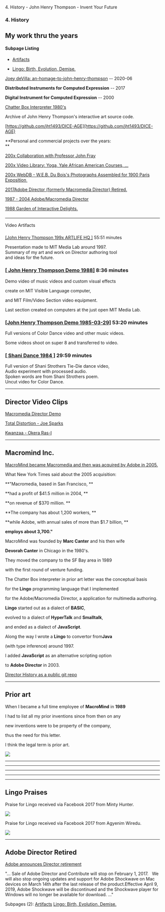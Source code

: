 4\. History - John Henry Thompson - Invent Your Future   
    

### 4\. History

My work thru the years
----------------------

  

#### Subpage Listing

*   [Artifacts](4-history/artifacts.md)
    
*   [Lingo: Birth, Evolution, Demise.](4-history/lingo-birth-evolution-demise.md)
    

  

[Joey deVilla: an-homage-to-john-henry-thompson](http://www.globalnerdy.com/2020/06/02/an-homage-to-john-henry-thompson-creator-of-the-lingo-programming-language-and-the-interactive-cd-rom-boom-of-the-nineties/) -- 2020-06

  

  

**Distributed Instruments for Computed Expression** -- 2017

  

**Digital Instrument for Computed Expression** -- 2000

  

[Chatter Box Interpreter 1980's](https://github.com/jht1493/DICE-AGE/blob/master/aa/1989%20prior-art%20letter%20to%20MACR/prior_art_1989-no-sig.jpg)

  

Archive of John Henry Thompson's interactive art source code.

[https://github.com/jht1493/DICE-AGE](https://github.com/jht1493/DICE-AGE)

  

  

**Personal and commercial projects over the years:  
**

  

[200x Collaboration with Professor John Fray](heros/professor-john-fray.md)

  

[200x Video Library: Yoga, Yale African American Courses, ...](http://metadeepmix.com/a2/)

  

[200x WebDB - W.E.B. Du Bois's Photographs Assembled for 1900 Paris Exposition ](http://metadeepmix.com/webdb/webdb/)

  

[2017Adobe Director (formerly Macromedia Director) Retired.](4-history/artifacts.md)

  

[1987 - 2004 Adobe/Macromedia Director](4-history/artifacts.md)

  
[1988 Garden of Interactive Delights.](4-garden.md)  
  

### 

* * *

Video Artifacts 

###   
[\[John Henry Thompson 199x ARTLIFE HQ \]](https://www.youtube.com/watch?v=kDI933bph0s&t=14s) 55:51 minutes

Presentation made to MIT Media Lab around 1997.  
Summary of my art and work on Director authoring tool  
and ideas for the future.

  

### [\[ John Henry Thompson Demo 1988\]](https://www.youtube.com/watch?v=9JX8_zmytqU&t=72s) 8:36 minutes

Demo video of music videos and custom visual effects

create on MIT Visible Language computer,

and MIT Film/Video Section video equipment.

Last section created on computers at the just open MIT Media Lab.

  

### [\[John Henry Thompson Demo 1985-03-29\]](https://www.youtube.com/watch?v=dwyMOkuvlGA&t=2139s) 53:20 minutes

Full versions of Color Dance video and other music videos.

Some videos shoot on super 8 and transferred to video.

  

### [\[ Shani Dance 1984 \]](https://www.youtube.com/watch?v=3fM7G5Z9JYg&t=259s) 29:59 minutes

Full version of Shani Strothers Tie-Die dance video,  
Audio experiment with processed audio.  
Spoken words are from Shani Strothers poem.  
Uncut video for Color Dance.

  

* * *

Director Video Clips
--------------------

  

[Macromedia Director Demo](https://www.youtube.com/watch?v=kDI933bph0s&t=8m49s)

  

[Total Distortion - Joe Sparks](https://www.youtube.com/watch?v=kDI933bph0s&t=11m00s)

  

[Kwanzaa - Okera Ras-I](https://www.youtube.com/watch?v=kDI933bph0s&t=25m48s)

  

* * *

Macromind Inc.
--------------

  

[MacroMind became Macromedia and then was acquired by Adobe in 2005.](http://www.nytimes.com/2005/04/19/technology/adobe-buys-macromedia-for-34-billion.html)

  

What New York Times said about the 2005 acquisition:

**"Macromedia, based in San Francisco, **

**had a profit of $41.5 million in 2004, **

**on revenue of $370 million. **

**The company has about 1,200 workers, **

**while Adobe, with annual sales of more than $1.7 billion, **

**employs about 3,700."**

MacroMind was founded by **Marc Canter** and his then wife 

**Devorah Canter** in Chicago in the 1980's.

  

They moved the company to the SF Bay area in 1989 

with the first round of venture funding.

  

The Chatter Box interpreter in prior art letter was the conceptual basis 

for the **Lingo** programming language that I implemented 

for the Adobe/Macromedia Director, a application for multimedia authoring.

  

**Lingo** started out as a dialect of **BASIC**, 

evolved to a dialect of **HyperTalk** and **Smalltalk**, 

and ended as a dialect of **JavaScript**.

  

Along the way I wrote a **Lingo** to convertor from**Java**

(with type inference) around 1997.

  

I added **JavaScript** as an alternative scripting option 

to **Adobe Director** in 2003.

  

[Director History as a public git repo](https://github.com/jht1900/macr)

  

* * *

Prior art
---------

  

When I became a full time employee of **MacroMind** in **1989** 

I had to list all my prior inventions since from then on any 

new inventions were to be property of the company, 

thus the need for this letter.

  

I think the legal term is prior art.

  

  

[![](_/rsrc/1519182906662/4-history/prior_art_1989-no-sig.jpg)](http://www.johnhenrythompson.com/4-history/prior_art_1989-no-sig.jpg?attredirects=0)

  

  

---

  

---

  

---

* * *


---------

Lingo Praises
-------------

  

Praise for Lingo received via Facebook 2017 from Minty Hunter.

  

[![](_/rsrc/1520603390243/4-history/minty-hunter-face-book.png)](http://www.johnhenrythompson.com/4-history/minty-hunter-face-book.png?attredirects=0)

  

  

  

Praise for Lingo received via Facebook 2017 from Agyenim Wiredu.

  

  

[![](_/rsrc/1520603386992/4-history/agyenim-face-book.png)](http://www.johnhenrythompson.com/4-history/agyenim-face-book.png?attredirects=0)

  

* * *

Adobe Director Retired
----------------------

[Adobe announces Director retirement](https://theblog.adobe.com/the-future-of-adobe-contribute-director-and-shockwave)

"... Sale of Adobe Director and Contribute will stop on February 1, 2017.   We will also stop ongoing updates and support for Adobe Shockwave on Mac devices on March 14th after the last release of the product.Effective April 9, 2019, Adobe Shockwave will be discontinued and the Shockwave player for Windows will no longer be available for download. ..."

  

Subpages (2): [Artifacts](4-history/artifacts.md) [Lingo: Birth, Evolution, Demise.](4-history/lingo-birth-evolution-demise.md)

